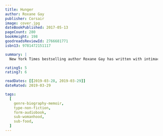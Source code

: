 ```yaml
---
title: Hunger
author: Roxane Gay
publisher: Corsair
image: cover.jpg
dateBookPublished: 2017-05-13
pageCount: 280
bookHeight: 198
goodreadsReviewId: 2766681771
isbn13: 9781472151117

summary: |
  New York Times bestselling author Roxane Gay has written with intimacy and sensitivity about food and bodies, using her own emotional and psychological struggles as a means of exploring our shared anxieties over pleasure, consumption, appearance, and health. As a woman who describes her own body as "wildly undisciplined," Roxane understands the tension between desire and denial, between self-comfort and self-care. In Hunger, she casts an insightful and critical eye on her childhood, teens, and twenties-including the devastating act of violence that acted as a turning point in her young life-and brings readers into the present and the realities, pains, and joys of her daily life.

rating5: 5
rating7: 6

readDates: [[2019-03-28, 2019-03-29]]
dateRated: 2019-03-29

tags:
  [
    genre-biography-memoir,
    type-non-fiction,
    form-audiobook,
    sub-womanhood,
    sub-food,
  ]
---
```

